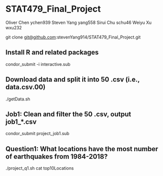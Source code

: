 # STAT479_Final_Project

Oliver Chen ychen939
Steven Yang yang558
Sirui Chu schu46
Weiyu Xu wxu232

git clone git@github.com:stevenYang914/STAT479_Final_Project.git

## Install R and related packages
condor_submit -i interactive.sub

## Download data and split it into 50 .csv (i.e., data.csv.00)
./getData.sh

## Job1: Clean and filter the 50 .csv, output job1_*.csv
condor_submit project_job1.sub

## Question1: What locations have the most number of earthquakes from 1984-2018?
./project_q1.sh
cat top10Locations

